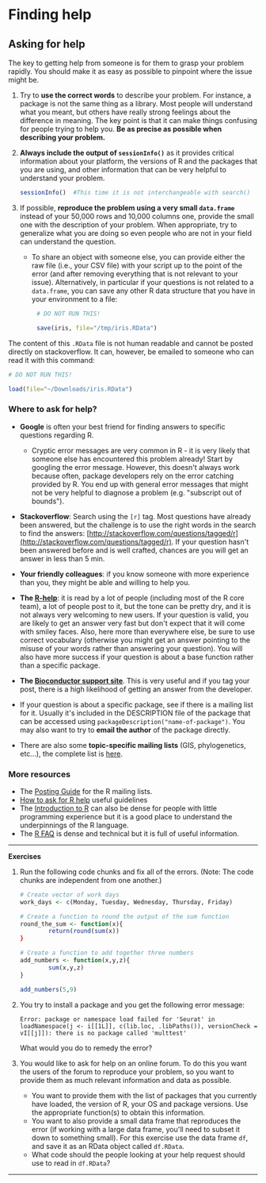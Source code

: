 # Finding help

## Asking for help

The key to getting help from someone is for them to grasp your problem rapidly. You
should make it as easy as possible to pinpoint where the issue might be.

1. Try to **use the correct words** to describe your problem. For instance, a package
is not the same thing as a library. Most people will understand what you meant,
but others have really strong feelings about the difference in meaning. The key
point is that it can make things confusing for people trying to help you. **Be as
precise as possible when describing your problem.**

2. **Always include the output of `sessionInfo()`** as it provides critical information about your platform, the versions of R and the packages that you are using, and other information that can be very helpful to understand your problem.

	```r
	sessionInfo()  #This time it is not interchangeable with search()
	```

3. If possible, **reproduce the problem using a very small `data.frame`**
instead of your 50,000 rows and 10,000 columns one, provide the small one with
the description of your problem. When appropriate, try to generalize what you
are doing so even people who are not in your field can understand the question. 

	- To share an object with someone else, you can provide either the raw file (i.e., your CSV file) with
your script up to the point of the error (and after removing everything that is
not relevant to your issue). Alternatively, in particular if your questions is
not related to a `data.frame`, you can save any other R data structure that you have in your environment to a file:

```r
		# DO NOT RUN THIS!

		save(iris, file="/tmp/iris.RData")
```

The content of this `.RData` file is not human readable and cannot be posted directly on stackoverflow. It can, however, be emailed to someone who can read it with this command:

```r
# DO NOT RUN THIS!

load(file="~/Downloads/iris.RData")
```

### Where to ask for help?

* **Google** is often your best friend for finding answers to specific questions regarding R. 
	- Cryptic error messages are very common in R - it is very likely that someone else has encountered this problem already! Start by googling the error message.  However, this doesn't always work because often, package developers rely on the error catching provided by R. You end up with general error messages that might not be very helpful to diagnose a problem (e.g. "subscript out of bounds").

* **Stackoverflow**: Search using the `[r]` tag. Most questions have already been answered, but the challenge is to use the right words in the search to find the answers: [http://stackoverflow.com/questions/tagged/r](http://stackoverflow.com/questions/tagged/r). If your question hasn't been answered before and is well crafted, chances are you will get an answer in less than 5 min.

* **Your friendly colleagues**: if you know someone with more experience than you,
  they might be able and willing to help you.

* **The [R-help](https://stat.ethz.ch/mailman/listinfo/r-help)**: it is read by a
  lot of people (including most of the R core team), a lot of people post to it,
  but the tone can be pretty dry, and it is not always very welcoming to new
  users. If your question is valid, you are likely to get an answer very fast
  but don't expect that it will come with smiley faces. Also, here more than
  everywhere else, be sure to use correct vocabulary (otherwise you might get an
  answer pointing to the misuse of your words rather than answering your
  question). You will also have more success if your question is about a base
  function rather than a specific package.

* **The [Bioconductor support site](https://support.bioconductor.org/)**. This is very useful and if you tag your post, there is a high likelihood of getting an answer from the developer.

* If your question is about a specific package, see if there is a mailing list
  for it. Usually it's included in the DESCRIPTION file of the package that can
  be accessed using `packageDescription("name-of-package")`. You may also want
  to try to **email the author** of the package directly.

* There are also some **topic-specific mailing lists** (GIS, phylogenetics, etc...),
  the complete list is [here](http://www.r-project.org/mail.html).
  
### More resources
* The [Posting Guide](http://www.r-project.org/posting-guide.html) for the R
  mailing lists.
* [How to ask for R help](http://blog.revolutionanalytics.com/2014/01/how-to-ask-for-r-help.html)
  useful guidelines
* The [Introduction to R](http://cran.r-project.org/doc/manuals/R-intro.pdf) can also be dense for people with little programming experience but it is a good place to understand the underpinnings of the R language.
* The [R FAQ](http://cran.r-project.org/doc/FAQ/R-FAQ.html) is dense and technical but it is full of useful information.

***

**Exercises**

1. Run the following code chunks and fix all of the errors. (Note: The code chunks are independent from one another.)

	```r
	# Create vector of work days
	work_days <- c(Monday, Tuesday, Wednesday, Thursday, Friday)
	```
	
	```r
	# Create a function to round the output of the sum function
	round_the_sum <- function(x){
	        return(round(sum(x))
	}
	```
	
	```r
	# Create a function to add together three numbers
	add_numbers <- function(x,y,z){
	        sum(x,y,z)
	}
	
	add_numbers(5,9)
	
	```

2. You try to install a package and you get the following error message:

	```
	Error: package or namespace load failed for 'Seurat' in loadNamespace(j <- i[[1L]], c(lib.loc, .libPaths()), versionCheck = vI[[j]]): there is no package called 'multtest'
	```
	
	What would you do to remedy the error?
	
3. You would like to ask for help on an online forum. To do this you want the users of the forum to reproduce your problem, so you want to provide them as much relevant information and data as possible.

	- You want to provide them with the list of packages that you currently have loaded, the version of R, your OS and package versions. Use the appropriate function(s) to obtain this information.
	- You want to also provide a small data frame that reproduces the error (if working with a large data frame, you'll need to subset it down to something small). For this exercise use the data frame `df`, and save it as an RData object called `df.RData`. 
	- What code should the people looking at your help request should use to read in `df.RData`?

***
